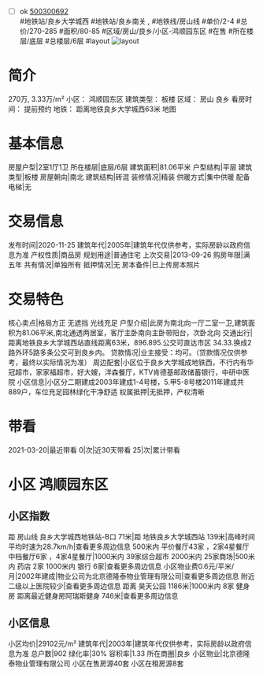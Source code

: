- [ ] ok [500300692](https://bj.5i5j.com/ershoufang/500300692.html)  
 #地铁站/良乡大学城西 #地铁站/良乡南关 ,  #地铁线/房山线
#单价/2-4 #总价/270-285 #面积/80-85   #区域/房山/良乡/小区-鸿顺园东区 #在售 #所在楼层/底层 #总楼层/6层 #layout 
![layout](http://image2.5i5j.com//group2/M00/AA/8E/CgqJM114SRiAPRydAAC4pyDhqho499.jpg_P5.jpg) 
# 简介 
 270万,  3.33万/m² 
小区： 鸿顺园东区
建筑类型： 板楼
区域： 房山 良乡
看房时间： 提前预约
地铁： 距离地铁良乡大学城西63米 地图
# 基本信息 
 房屋户型|2室1厅1卫
所在楼层|底层/6层
建筑面积|81.06平米
户型结构|平层
建筑类型|板楼
房屋朝向|南北
建筑结构|砖混
装修情况|精装
供暖方式|集中供暖
配备电梯|无
# 交易信息 
 发布时间|2020-11-25
建筑年代|2005年|建筑年代仅供参考，实际房龄以政府信息为准
产权性质|商品房
规划用途|普通住宅
上次交易|2013-09-26
购房年限|满五年
共有情况|单独所有
抵押情况|无
房本备件|已上传房本照片
# 交易特色 
 核心卖点|格局方正 无遮挡 光线充足
户型介绍|此房为南北向一厅二室一卫,建筑面积为81.06平米,南北通透两居室，客厅主卧南向主卧带阳台，次卧北向
交通出行|距离地铁良乡大学城西站直线距离63米，896.895.公交可直达市区 34.33.换成2路外环5路多条公交可到良乡内。
贷款情况|业主接受：均可。（贷款情况仅供参考，最终以实际情况为准）
周边配套|小区位于良乡大学城成地铁西，不行内有华冠超市，家家福超市，好大嫂，洋森餐厅，KTV肯德基邮政储蓄银行，中研中医院
小区信息|小区分二期建成2003年建成1-4号楼，5.甲5-8号楼2011年建成共889户，车位充足园林绿化干净舒适
权属抵押|无抵押，产权清晰
# 带看 
 2021-03-20|最近带看	 0|次|近30天带看	 25|次|累计带看
# 小区 鸿顺园东区
## 小区指数 
 距 房山线 良乡大学城西地铁站-B口 71米|距 地铁良乡大学城西站 139米|高峰时间平均时速为28.7km/h|查看更多周边信息
500米内 平价餐厅43家 ，2家4星餐厅
中档餐厅6家 ，4家4星餐厅|1000米内 39家综合超市
2000米内 25家商场|500米内 药店 2家
1000米内 银行 6家|查看更多周边信息
小区物业费0.6元/平米/月|2002年建成|物业公司为北京德隆泰物业管理有限公司|查看更多周边信息
附近二级以上医院较少|查看更多周边信息
距离 昊天公园 1186米|1000米内 8家 健身房
距离最近健身房阿瑞斯健身 746米|查看更多周边信息
## 小区信息 
 小区均价|29102元/m²
建筑年代|2003年|建筑年代仅供参考，实际房龄以政府信息为准
总户数|902
绿化率|30%
容积率|1.33
所在商圈|良乡
小区物业|北京德隆泰物业管理有限公司
小区在售房源40套
小区在租房源8套
